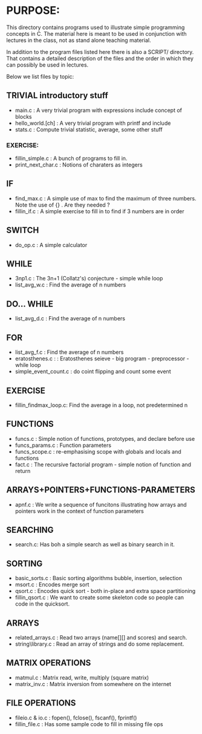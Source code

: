 
# PURPOSE:

This directory contains programs used to illustrate simple 
programming concepts in C.
The material here is meant to be used in conjunction with lectures in the class, not as stand alone teaching material.

In addition to the program files listed here there is also a SCRIPT/ directory. That contains a detailed description of the files and the order in which they can possibly be used in lectures.

Below we list files by topic:

##  TRIVIAL introductory stuff

* main.c  : A very trivial program with expressions include concept of blocks
* hello\_world.[ch] : A very trivial program with printf and include
* stats.c		 : Compute trivial statistic, average, some other stuff

### EXERCISE:

* fillin\_simple.c : A bunch of programs to fill in.
* print\_next\_char.c : Notions of charaters as integers

## IF

* find\_max.c : A simple use of max to find the maximum of three numbers.
	Note the use of {} . Are they needed ?
* fillin\_if.c : A simple exercise to fill in to find if 3 numbers are in order

## SWITCH

* do\_op.c : A simple calculator


## WHILE

* 3np1.c 	: The 3n+1 (Collatz's) conjecture  - simple while loop
* list\_avg\_w.c : 	Find the average of n numbers

## DO... WHILE

* list\_avg\_d.c : 	Find the average of n numbers

## FOR

* list\_avg\_f.c : 	Find the average of n numbers
* eratosthenes.c :	: Eratosthenes seieve - big program - preprocessor - while loop
* simple\_event\_count.c : do coint flipping and count some event

## EXERCISE

* fillin\_findmax\_loop.c: Find the average in a loop, not predetermined n

## FUNCTIONS

* funcs.c : Simple notion of functions, prototypes, and declare before use
* funcs\_params.c : Function parameters
* funcs\_scope.c : re-emphasising scope with globals and locals and functions
* fact.c  : The recursive factorial program
		- simple notion of function and return

## ARRAYS+POINTERS+FUNCTIONS-PARAMETERS

* apnf.c   : We write a sequence of funcitons illustrating how arrays and pointers work in the context of function parameters

## SEARCHING

* search.c: Has boh a simple search as well as binary search in it.

## SORTING

* basic\_sorts.c :  Basic sorting algorithms bubble, insertion, selection
* msort.c : Encodes merge sort
* qsort.c	: Encodes quick sort - both in-place and extra space partitioning
* fillin\_qsort.c : We want to create some skeleton code so people can code in the quicksort.

## ARRAYS

* related\_arrays.c : Read two arrays (name[][] and scores) and search.
* string\library.c : Read an array of strings and do some replacement.


## MATRIX OPERATIONS

* matmul.c      : Matrix read, write, multiply (square matrix)
* matrix\_inv.c  : Matrix inversion from somewhere on the internet

## FILE OPERATIONS

* fileio.c & io.c	: fopen(), fclose(), fscanf(), fprintf()
* fillin\_file.c  : Has some sample code to fill in missing file ops


